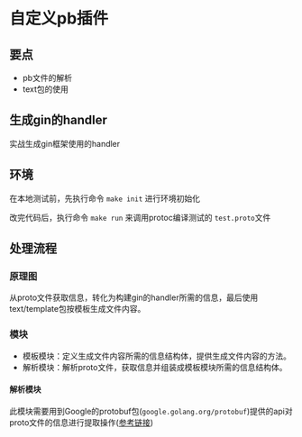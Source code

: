 # 自定义pb插件

## 要点

* pb文件的解析
* text包的使用

## 生成gin的handler

实战生成gin框架使用的handler

## 环境

在本地测试前，先执行命令 `make init` 进行环境初始化

改完代码后，执行命令 `make run` 来调用protoc编译测试的 `test.proto`文件

## 处理流程

### 原理图

从proto文件获取信息，转化为构建gin的handler所需的信息，最后使用text/template包按模板生成文件内容。

### 模块

* 模板模块：定义生成文件内容所需的信息结构体，提供生成文件内容的方法。
* 解析模块：解析proto文件，获取信息并组装成模板模块所需的信息结构体。

#### 解析模块

此模块需要用到Google的protobuf包(`google.golang.org/protobuf`)提供的api对proto文件的信息进行提取操作([参考链接](https://pkg.go.dev/google.golang.org/protobuf))










